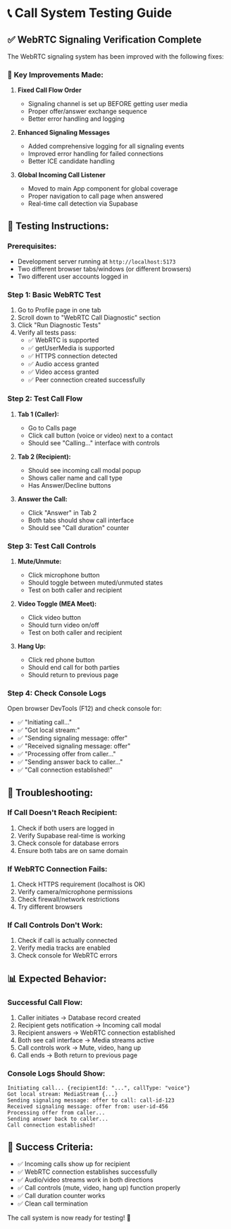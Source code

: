 # 📞 Call System Testing Guide

## ✅ WebRTC Signaling Verification Complete

The WebRTC signaling system has been improved with the following fixes:

### 🔧 **Key Improvements Made:**

1. **Fixed Call Flow Order**
   - Signaling channel is set up BEFORE getting user media
   - Proper offer/answer exchange sequence
   - Better error handling and logging

2. **Enhanced Signaling Messages**
   - Added comprehensive logging for all signaling events
   - Improved error handling for failed connections
   - Better ICE candidate handling

3. **Global Incoming Call Listener**
   - Moved to main App component for global coverage
   - Proper navigation to call page when answered
   - Real-time call detection via Supabase

## 🧪 **Testing Instructions:**

### **Prerequisites:**
- Development server running at `http://localhost:5173`
- Two different browser tabs/windows (or different browsers)
- Two different user accounts logged in

### **Step 1: Basic WebRTC Test**
1. Go to Profile page in one tab
2. Scroll down to "WebRTC Call Diagnostic" section
3. Click "Run Diagnostic Tests"
4. Verify all tests pass:
   - ✅ WebRTC is supported
   - ✅ getUserMedia is supported  
   - ✅ HTTPS connection detected
   - ✅ Audio access granted
   - ✅ Video access granted
   - ✅ Peer connection created successfully

### **Step 2: Test Call Flow**
1. **Tab 1 (Caller):**
   - Go to Calls page
   - Click call button (voice or video) next to a contact
   - Should see "Calling..." interface with controls

2. **Tab 2 (Recipient):**
   - Should see incoming call modal popup
   - Shows caller name and call type
   - Has Answer/Decline buttons

3. **Answer the Call:**
   - Click "Answer" in Tab 2
   - Both tabs should show call interface
   - Should see "Call duration" counter

### **Step 3: Test Call Controls**
1. **Mute/Unmute:**
   - Click microphone button
   - Should toggle between muted/unmuted states
   - Test on both caller and recipient

2. **Video Toggle (MEA Meet):**
   - Click video button
   - Should turn video on/off
   - Test on both caller and recipient

3. **Hang Up:**
   - Click red phone button
   - Should end call for both parties
   - Should return to previous page

### **Step 4: Check Console Logs**
Open browser DevTools (F12) and check console for:
- ✅ "Initiating call..." 
- ✅ "Got local stream:"
- ✅ "Sending signaling message: offer"
- ✅ "Received signaling message: offer"
- ✅ "Processing offer from caller..."
- ✅ "Sending answer back to caller..."
- ✅ "Call connection established!"

## 🐛 **Troubleshooting:**

### **If Call Doesn't Reach Recipient:**
1. Check if both users are logged in
2. Verify Supabase real-time is working
3. Check console for database errors
4. Ensure both tabs are on same domain

### **If WebRTC Connection Fails:**
1. Check HTTPS requirement (localhost is OK)
2. Verify camera/microphone permissions
3. Check firewall/network restrictions
4. Try different browsers

### **If Call Controls Don't Work:**
1. Check if call is actually connected
2. Verify media tracks are enabled
3. Check console for WebRTC errors

## 📊 **Expected Behavior:**

### **Successful Call Flow:**
1. Caller initiates → Database record created
2. Recipient gets notification → Incoming call modal
3. Recipient answers → WebRTC connection established
4. Both see call interface → Media streams active
5. Call controls work → Mute, video, hang up
6. Call ends → Both return to previous page

### **Console Logs Should Show:**
```
Initiating call... {recipientId: "...", callType: "voice"}
Got local stream: MediaStream {...}
Sending signaling message: offer to call: call-id-123
Received signaling message: offer from: user-id-456
Processing offer from caller...
Sending answer back to caller...
Call connection established!
```

## 🎯 **Success Criteria:**
- ✅ Incoming calls show up for recipient
- ✅ WebRTC connection establishes successfully  
- ✅ Audio/video streams work in both directions
- ✅ Call controls (mute, video, hang up) function properly
- ✅ Call duration counter works
- ✅ Clean call termination

The call system is now ready for testing! 🚀

